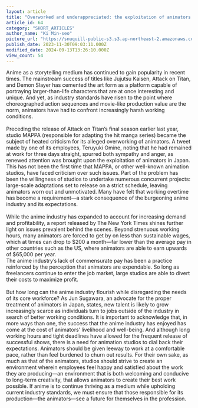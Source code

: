 ```yaml
---
layout: article
title: "Overworked and underappreciated: the exploitation of animators in Japan"
article_id: 64
category: "SHORT_ARTICLES"
author_name: "Ki Min-seo"
picture_url: "https://snuquill-public-s3.s3.ap-northeast-2.amazonaws.com/photo/article/c01f36b2-90c7-4dae-8fd5-b4c6e327daf5.jpg"
publish_date: 2023-11-30T09:03:11.000Z
modified_date: 2024-09-13T13:26:10.000Z
view_count: 54
---
```


Anime as a storytelling medium has continued to gain popularity in recent times. The mainstream success of titles like Jujutsu Kaisen, Attack on Titan, and Demon Slayer has cemented the art form as a platform capable of portraying larger-than-life characters that are at once interesting and unique. And yet, as industry standards have risen to the point where choreographed action sequences and movie-like production value are the norm, animators have had to confront increasingly harsh working conditions.<br> <br>Preceding the release of Attack on Titan’s final season earlier last year, studio MAPPA (responsible for adapting the hit manga series) became the subject of heated criticism for its alleged overworking of animators. A tweet made by one of its employees, Teruyuki Omine, noting that he had remained at work for three days straight, spurred both sympathy and anger, as renewed attention was brought upon the exploitation of animators in Japan. This has not been the first time that MAPPA, or other well-known animation studios, have faced criticism over such issues. Part of the problem has been the willingness of studios to undertake numerous concurrent projects: large-scale adaptations set to release on a strict schedule, leaving animators worn out and unmotivated. Many have felt that working overtime has become a requirement—a stark consequence of the burgeoning anime industry and its expectations.<br> <br>While the anime industry has expanded to account for increasing demand and profitability, a report released by The New York Times shines further light on issues prevalent behind the scenes. Beyond strenuous working hours, many animators are forced to get by on less than sustainable wages, which at times can drop to $200 a month—far lower than the average pay in other countries such as the US, where animators are able to earn upwards of $65,000 per year. <br>The anime industry’s lack of  commensurate pay has been a practice reinforced by the perception that animators are expendable. So long as freelancers continue to enter the job market, large studios are able to divert their costs to maximize profit.<br><br>But how long can the anime industry flourish while disregarding the needs of its core workforce? As Jun Sugawara, an advocate for the proper treatment of animators in Japan, states, new talent is likely to grow increasingly scarce as individuals turn to jobs outside of the industry in search of better working conditions. It is important to acknowledge that, in more ways than one, the success that the anime industry has enjoyed has come at the cost of animators’ livelihood and well-being. And although long working hours and tight deadlines have allowed for the frequent release of successful shows, there is a need for animation studios to dial back their expectations. Animators should be given leeway to work at a comfortable pace, rather than feel burdened to churn out results. For their own sake, as much as that of the animators, studios should strive to create an environment wherein employees feel happy and satisfied about the work they are producing—an environment that is both welcoming and conducive to long-term creativity, that allows animators to create their best work possible. If anime is to continue thriving as a medium while upholding current industry standards, we must ensure that those responsible for its production—the animators—see a future for themselves in the profession.<br>
